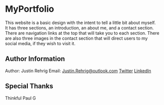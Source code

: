 # MyPortfolio

This website is a basic design with the intent to tell a little bit about myself.  It has three sections, an introduction, an about me, and a contact section.  There are navigation links at the top that will take you to each section. There are also three images in the contact section that will direct users to my social media, if they wish to visit it.

## Author Information

Author: Justin Rehrig
Email: Justin.Rehrig@outlook.com
[Twitter](twitter.com/brutzii)
[LinkedIn](linkedin.com/justinrehrig)

## Special Thanks

Thinkful
Paul G
